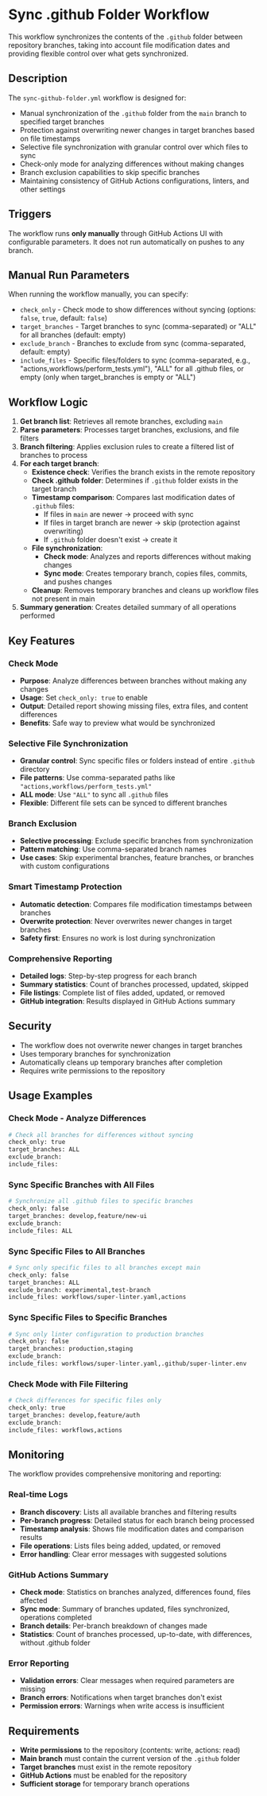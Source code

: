 # Sync .github Folder Workflow

This workflow synchronizes the contents of the `.github` folder between repository branches, taking into account file modification dates and providing flexible control over what gets synchronized.

## Description

The `sync-github-folder.yml` workflow is designed for:

- Manual synchronization of the `.github` folder from the `main` branch to specified target branches
- Protection against overwriting newer changes in target branches based on file timestamps
- Selective file synchronization with granular control over which files to sync
- Check-only mode for analyzing differences without making changes
- Branch exclusion capabilities to skip specific branches
- Maintaining consistency of GitHub Actions configurations, linters, and other settings

## Triggers

The workflow runs **only manually** through GitHub Actions UI with configurable parameters. It does not run automatically on pushes to any branch.

## Manual Run Parameters

When running the workflow manually, you can specify:

- `check_only` - Check mode to show differences without syncing (options: `false`, `true`, default: `false`)
- `target_branches` - Target branches to sync (comma-separated) or "ALL" for all branches (default: empty)
- `exclude_branch` - Branches to exclude from sync (comma-separated, default: empty)
- `include_files` - Specific files/folders to sync (comma-separated, e.g., "actions,workflows/perform_tests.yml"), "ALL" for all .github files, or empty (only when target_branches is empty or "ALL")

## Workflow Logic

1. **Get branch list**: Retrieves all remote branches, excluding `main`
2. **Parse parameters**: Processes target branches, exclusions, and file filters
3. **Branch filtering**: Applies exclusion rules to create a filtered list of branches to process
4. **For each target branch**:
   - **Existence check**: Verifies the branch exists in the remote repository
   - **Check .github folder**: Determines if `.github` folder exists in the target branch
   - **Timestamp comparison**: Compares last modification dates of `.github` files:
     - If files in `main` are newer → proceed with sync
     - If files in target branch are newer → skip (protection against overwriting)
     - If `.github` folder doesn't exist → create it
   - **File synchronization**:
     - **Check mode**: Analyzes and reports differences without making changes
     - **Sync mode**: Creates temporary branch, copies files, commits, and pushes changes
   - **Cleanup**: Removes temporary branches and cleans up workflow files not present in main
5. **Summary generation**: Creates detailed summary of all operations performed

## Key Features

### Check Mode
- **Purpose**: Analyze differences between branches without making any changes
- **Usage**: Set `check_only: true` to enable
- **Output**: Detailed report showing missing files, extra files, and content differences
- **Benefits**: Safe way to preview what would be synchronized

### Selective File Synchronization
- **Granular control**: Sync specific files or folders instead of entire `.github` directory
- **File patterns**: Use comma-separated paths like `"actions,workflows/perform_tests.yml"`
- **ALL mode**: Use `"ALL"` to sync all `.github` files
- **Flexible**: Different file sets can be synced to different branches

### Branch Exclusion
- **Selective processing**: Exclude specific branches from synchronization
- **Pattern matching**: Use comma-separated branch names
- **Use cases**: Skip experimental branches, feature branches, or branches with custom configurations

### Smart Timestamp Protection
- **Automatic detection**: Compares file modification timestamps between branches
- **Overwrite protection**: Never overwrites newer changes in target branches
- **Safety first**: Ensures no work is lost during synchronization

### Comprehensive Reporting
- **Detailed logs**: Step-by-step progress for each branch
- **Summary statistics**: Count of branches processed, updated, skipped
- **File listings**: Complete list of files added, updated, or removed
- **GitHub integration**: Results displayed in GitHub Actions summary

## Security

- The workflow does not overwrite newer changes in target branches
- Uses temporary branches for synchronization
- Automatically cleans up temporary branches after completion
- Requires write permissions to the repository

## Usage Examples

### Check Mode - Analyze Differences

```bash
# Check all branches for differences without syncing
check_only: true
target_branches: ALL
exclude_branch: 
include_files: 
```

### Sync Specific Branches with All Files

```bash
# Synchronize all .github files to specific branches
check_only: false
target_branches: develop,feature/new-ui
exclude_branch: 
include_files: ALL
```

### Sync Specific Files to All Branches

```bash
# Sync only specific files to all branches except main
check_only: false
target_branches: ALL
exclude_branch: experimental,test-branch
include_files: workflows/super-linter.yaml,actions
```

### Sync Specific Files to Specific Branches

```bash
# Sync only linter configuration to production branches
check_only: false
target_branches: production,staging
exclude_branch: 
include_files: workflows/super-linter.yaml,.github/super-linter.env
```

### Check Mode with File Filtering

```bash
# Check differences for specific files only
check_only: true
target_branches: develop,feature/auth
exclude_branch: 
include_files: workflows,actions
```

## Monitoring

The workflow provides comprehensive monitoring and reporting:

### Real-time Logs
- **Branch discovery**: Lists all available branches and filtering results
- **Per-branch progress**: Detailed status for each branch being processed
- **Timestamp analysis**: Shows file modification dates and comparison results
- **File operations**: Lists files being added, updated, or removed
- **Error handling**: Clear error messages with suggested solutions

### GitHub Actions Summary
- **Check mode**: Statistics on branches analyzed, differences found, files affected
- **Sync mode**: Summary of branches updated, files synchronized, operations completed
- **Branch details**: Per-branch breakdown of changes made
- **Statistics**: Count of branches processed, up-to-date, with differences, without .github folder

### Error Reporting
- **Validation errors**: Clear messages when required parameters are missing
- **Branch errors**: Notifications when target branches don't exist
- **Permission errors**: Warnings when write access is insufficient

## Requirements

- **Write permissions** to the repository (contents: write, actions: read)
- **Main branch** must contain the current version of the `.github` folder
- **Target branches** must exist in the remote repository
- **GitHub Actions** must be enabled for the repository
- **Sufficient storage** for temporary branch operations
